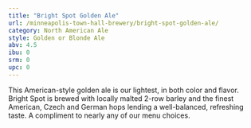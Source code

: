 ```yaml
---
title: "Bright Spot Golden Ale"
url: /minneapolis-town-hall-brewery/bright-spot-golden-ale/
category: North American Ale
style: Golden or Blonde Ale
abv: 4.5
ibu: 0
srm: 0
upc: 0
---
```

This American-style golden ale is our lightest, in both color and flavor. Bright Spot is brewed with locally malted 2-row barley and the finest American, Czech and German hops lending a well-balanced, refreshing taste. A compliment to nearly any of our menu choices.
